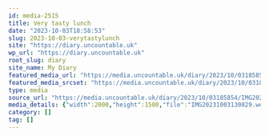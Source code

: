 ```yaml
---
id: media-2515
title: Very tasty lunch
date: "2023-10-03T18:58:53"
slug: 2023-10-03-verytastylunch
site: "https://diary.uncountable.uk"
wp_url: "https://diary.uncountable.uk"
root_slug: diary
site_name: My Diary
featured_media_url: "https://media.uncountable.uk/diary/2023/10/03185854/IMG20231003130829.webp"
featured_media_srcset: "https://media.uncountable.uk/diary/2023/10/03185854/IMG20231003130829-300x225.webp 300w, https://media.uncountable.uk/diary/2023/10/03185854/IMG20231003130829-1024x768.webp 1024w, https://media.uncountable.uk/diary/2023/10/03185854/IMG20231003130829-150x150.webp 150w, https://media.uncountable.uk/diary/2023/10/03185854/IMG20231003130829-640x480.webp 640w, https://media.uncountable.uk/diary/2023/10/03185854/IMG20231003130829.webp 2000w"
type: media
source_url: "https://media.uncountable.uk/diary/2023/10/03185854/IMG20231003130829.webp"
media_details: {"width":2000,"height":1500,"file":"IMG20231003130829.webp","filesize":196460,"sizes":{"medium":{"file":"IMG20231003130829-300x225.webp","width":300,"height":225,"filesize":18620,"mime_type":"image/webp","source_url":"https://media.uncountable.uk/diary/2023/10/03185854/IMG20231003130829-300x225.webp"},"large":{"file":"IMG20231003130829-1024x768.webp","width":1024,"height":768,"filesize":106286,"mime_type":"image/webp","source_url":"https://media.uncountable.uk/diary/2023/10/03185854/IMG20231003130829-1024x768.webp"},"thumbnail":{"file":"IMG20231003130829-150x150.webp","width":150,"height":150,"filesize":7802,"mime_type":"image/webp","source_url":"https://media.uncountable.uk/diary/2023/10/03185854/IMG20231003130829-150x150.webp"},"mobwidth":{"file":"IMG20231003130829-640x480.webp","width":640,"height":480,"filesize":55034,"mime_type":"image/webp","source_url":"https://media.uncountable.uk/diary/2023/10/03185854/IMG20231003130829-640x480.webp"},"full":{"file":"IMG20231003130829.webp","width":2000,"height":1500,"mime_type":"image/webp","source_url":"https://media.uncountable.uk/diary/2023/10/03185854/IMG20231003130829.webp"}},"image_meta":{"aperture":"0","credit":"","camera":"","caption":"","created_timestamp":"0","copyright":"","focal_length":"0","iso":"0","shutter_speed":"0","title":"","orientation":"0","keywords":[]}}
category: []
tag: []
---
```


